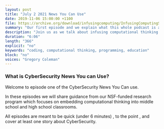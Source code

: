 ```yaml
---
layout: post
title: "July 2 2021 News You Can Use"
date: 2019-11-06 15:00:00 +1100
file: https://archive.org/download/infusingcomputing/InfusingComputingS1E1.mp3
summary: "Our first episode and we explain what this whole podcast is about."
description: "Join us as we talk about infusing computational thinking in the content areas."
duration: "6:06" 
length: "366"
explicit: "no" 
keywords: "coding, computational thinking, programming, education"
block: "no" 
voices: "Gregory Coleman"
---
```


### What is CyberSecurity News You can Use?

Welcome to episode one of the CyberSecurity News You Can use.

In these episodes we will share guidance from our NSF-funded research program which focuses on embedding computational thinking into middle school and high school classrooms.

All episodes are meant to be quick (under 6 minutes) , to the point , and cover at least one story about CyberSecurity.

